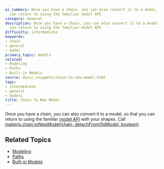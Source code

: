 ```yaml
---
ai_summary: Once you have a chain, you can also convert it to a model, so that you
  can return to using the familiar model API
category: General
description: Once you have a chain, you can also convert it to a model, so that you
  can return to using the familiar model API
difficulty: intermediate
keywords:
- chain
- general
- model
primary_topic: models
related:
- Modeling
- Paths
- Built-in Models
source: docs/_snippets/chain-to-new-model.html
tags:
- intermediate
- general
- models
title: Chain To New Model
---
```

Once you have a chain, you can also convert it to a model, so that you can return to using the familiar [model API](/docs/api/modules/makerjs.model.md)
with your shapes. Call [makerjs.chain.toNewModel(chain, detachFromOldModel: boolean)](/docs/api/modules/makerjs.chain.md#tonewmodel).

## Related Topics

- [Modeling](../index.md)
- [Paths](../index.md)
- [Built-in Models](../index.md)
